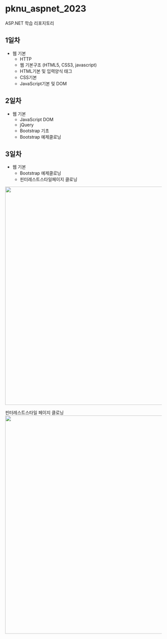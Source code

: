 # pknu_aspnet_2023
ASP.NET 학습 리포지토리

## 1일차
- 웹 기본
	- HTTP
	- 웹 기본구조 (HTML5, CSS3, javascript)
	- HTML기본 및 입력양식 태그
	- CSS기본
	- JavaScript기본 및 DOM
	
## 2일차
- 웹 기본
	- JavaScript DOM
	- jQuery
	- Bootstrap 기초
	- Bootstrap 예제클로닝

## 3일차
- 웹 기본
	- Bootstrap 예제클로닝
	- 핀터레스트스타일페이지 클로닝

<img src="https://github.com/Tarel-Github/pknu_aspnet_2023/blob/main/images/aspnet01.gif?raw=true" width="700">

핀터레스트스타일 페이지 클로닝
<img src="https://github.com/Tarel-Github/pknu_aspnet_2023/blob/main/images/aspnet02.gif?raw=true" width="700">